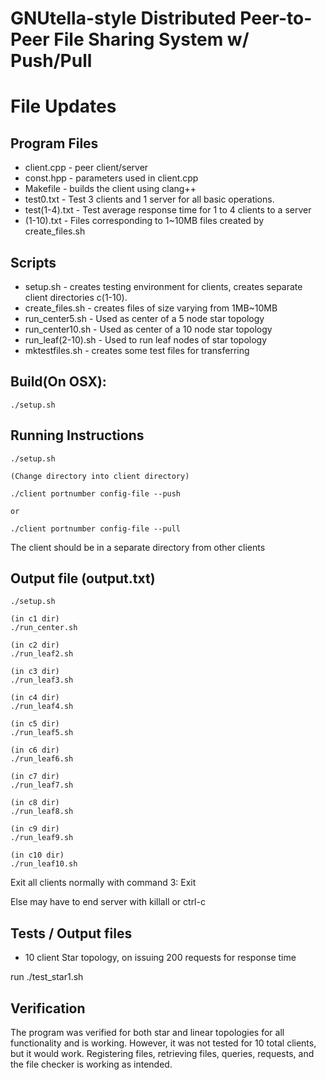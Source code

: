 # GNUtella-style Distributed Peer-to-Peer File Sharing System w/ Push/Pull
# File Updates

## Program Files
- client.cpp - peer client/server
- const.hpp - parameters used in client.cpp
- Makefile - builds the client using clang++
- test0.txt - Test 3 clients and 1 server for all basic operations.
- test(1-4).txt - Test average response time for 1 to 4 clients to a server
- (1-10).txt - Files corresponding to 1~10MB files created by create_files.sh

## Scripts
- setup.sh - creates testing environment for clients, creates separate client
  directories c(1-10).
- create_files.sh - creates files of size varying from 1MB~10MB
- run_center5.sh - Used as center of a 5 node star topology
- run_center10.sh - Used as center of a 10 node star topology
- run_leaf(2-10).sh - Used to run leaf nodes of star topology
- mktestfiles.sh - creates some test files for transferring

## Build(On OSX):

	./setup.sh 

## Running Instructions

	./setup.sh
	
	(Change directory into client directory)

	./client portnumber config-file --push

	or

	./client portnumber config-file --pull

The client should be in a separate directory from other clients

## Output file (output.txt)

	./setup.sh

	(in c1 dir)
	./run_center.sh

	(in c2 dir)
	./run_leaf2.sh

	(in c3 dir)
	./run_leaf3.sh
	
	(in c4 dir)
	./run_leaf4.sh
	
	(in c5 dir)
	./run_leaf5.sh
	
	(in c6 dir)
	./run_leaf6.sh
	
	(in c7 dir)
	./run_leaf7.sh
	
	(in c8 dir)
	./run_leaf8.sh
	
	(in c9 dir)
	./run_leaf9.sh
	
	(in c10 dir)
	./run_leaf10.sh

Exit all clients normally with command 3: Exit

Else may have to end server with killall or ctrl-c

## Tests / Output files
- 10 client Star topology, on issuing 200 requests for response time

run ./test_star1.sh

## Verification
The program was verified for both star and linear topologies for all
functionality and is working. However, it was not tested for 10 total clients,
but it would work. Registering files, retrieving files, queries, requests, and
the file checker is working as intended.
